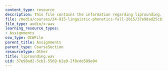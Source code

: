 ```yaml
---
content_type: resource
description: This file contains the information regarding liprounding.
file: /media/courses/24-915-linguistic-phonetics-fall-2015/37e98ad25cb15569b2e92f8cde589e04_liprounding.wav
file_type: audio/x-wav
learning_resource_types:
- Assignments
ocw_type: OCWFile
parent_title: Assignments
parent_type: CourseSection
resourcetype: Other
title: liprounding.wav
uid: 37e98ad2-5cb1-5569-b2e9-2f8cde589e04
---
```

